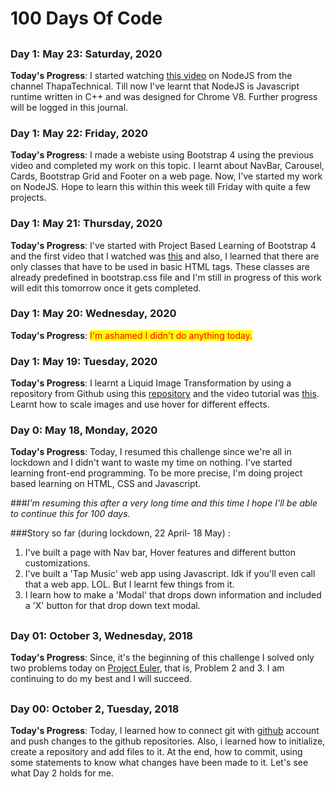 # 100 Days Of Code
##

### Day 1: May 23: Saturday, 2020
**Today's Progress**: I started watching [this video](https://www.youtube.com/watch?v=ipnWAKoiBtY&t=1315s) on NodeJS from the channel ThapaTechnical. Till now I've learnt that NodeJS is Javascript runtime written in C++ and was designed for Chrome V8. Further progress will be logged in this journal.


### Day 1: May 22: Friday, 2020
**Today's Progress**: I made a webiste using Bootstrap 4 using the previous video and completed my work on this topic. I learnt about NavBar, Carousel, Cards, Bootstrap Grid and Footer on a web page. Now, I've started my work on NodeJS. Hope to learn this within this week till Friday with quite a few projects.


### Day 1: May 21: Thursday, 2020
**Today's Progress**: I've started with Project Based Learning of Bootstrap 4 and the first video that I watched was [this](https://www.youtube.com/watch?v=yZnNnvXO8HI&t=330s) and also, I learned that there are only classes that have to be used in basic HTML tags. These classes are already predefined in bootstrap.css file and I'm still in progress of this work will edit this tomorrow once it gets completed. 


### Day 1: May 20: Wednesday, 2020
**Today's Progress**: <span style="color: red; background: yellow;"> I'm ashamed I didn't do anything today.</span>


### Day 1: May 19: Tuesday, 2020
**Today's Progress**: I learnt a Liquid Image Transformation by using a repository from Github using this [repository](https://github.com/robin-dela/hover-effect) and the video tutorial was [this](https://www.youtube.com/watch?v=HlCzCq46YTk&feature=emb_title). Learnt how to scale images and use hover for different effects.


### Day 0: May 18, Monday, 2020
**Today's Progress**: Today, I resumed this challenge since we're all in lockdown and I didn't want to waste my time on nothing. I've started learning front-end programming. To be more precise, I'm doing project based learning on HTML, CSS and Javascript.


###*I'm resuming this after a very long time and this time I hope I'll be able to continue this for 100 days.*

###Story so far (during lockdown, 22 April- 18 May) :

1. I've built a page with Nav bar, Hover features and different button customizations.
2. I've built a 'Tap Music' web app using Javascript. Idk if you'll even call that a web app. LOL. But I learnt few things from it.
3. I learn how to make a 'Modal' that drops down information and included a 'X' button for that drop down text modal.

##
##
### Day 01: October 3, Wednesday, 2018

**Today's Progress**: Since, it's the beginning of this challenge I solved only two problems today on [Project Euler](https://projecteuler.net/archives), that is, Problem 2 and 3. I am continuing to do my best and I will succeed.

##	

### Day 00: October 2, Tuesday, 2018

**Today's Progress**: Today, I learned how to connect git with [github](github.com) account and push changes to the github repositories. Also, i learned how to initialize, create a repository and add files to it. At the end, how to commit, using some statements to know what changes have been made to it. Let's see what Day 2 holds for me.